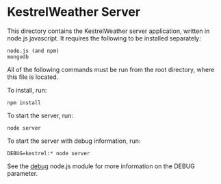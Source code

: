 KestrelWeather Server
=====================

This directory contains the KestrelWeather server application, written in node.js javascript. It requires the following to be installed separately:

	node.js (and npm)
	mongodb

All of the following commands must be run from the root directory, where this file is located.

To install, run:

	npm install

To start the server, run:

	node server

To start the server with debug information, run:

	DEBUG=kestrel:* node server

See the [debug](https://github.com/visionmedia/debug) node.js module for more information on the DEBUG parameter.
